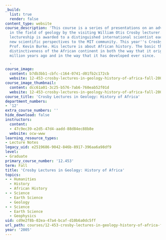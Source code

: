 ```yaml
---
_build:
  list: true
  render: false
content_type: website
course_description: 'This course is a series of presentations on an advanced topic
  in the field of geology by the visiting William Otis Crosby lecturer. The Crosby
  lectureship is awarded to a distinguished international scientist each year to introduce
  new scientific perspectives to the MIT community. This year''s Crosby lecturer is
  Prof. Kevin Burke. His lecture is about African history. The basic theme is the
  distinctiveness of the African continent in both the way that it originated 600
  million years ago and in the way that it has developed ever since.

  '
course_image:
  content: b7db3bb1-cbfc-c164-0741-d01fb2c172cb
  website: 12-453-crosby-lectures-in-geology-history-of-africa-fall-2005
course_image_thumbnail:
  content: dcc61a01-3c25-b576-7ab6-760eab52f01d
  website: 12-453-crosby-lectures-in-geology-history-of-africa-fall-2005
course_title: 'Crosby Lectures in Geology: History of Africa'
department_numbers:
- '12'
extra_course_numbers: ''
hide_download: false
instructors:
  content:
  - 47c9ec39-e2d5-47d4-aadd-88d84ec88b8e
  website: ocw-www
learning_resource_types:
- Lecture Notes
legacy_uid: e2519686-9042-846b-8917-396aa6a98df9
level:
- Graduate
primary_course_number: '12.453'
term: Fall
title: 'Crosby Lectures in Geology: History of Africa'
topics:
- - Humanities
  - History
  - African History
- - Science
  - Earth Science
  - Geology
- - Science
  - Earth Science
  - Geophysics
uid: cd9e2f8b-02ea-47a4-bcaf-d10b6a0dc5ff
url_path: courses/12-453-crosby-lectures-in-geology-history-of-africa-fall-2005
year: '2005'
---
```

